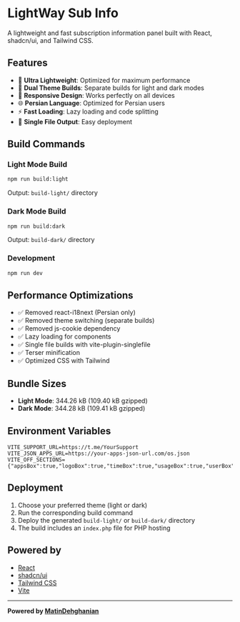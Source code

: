 # LightWay Sub Info

A lightweight and fast subscription information panel built with React, shadcn/ui, and Tailwind CSS.

## Features

- 🚀 **Ultra Lightweight**: Optimized for maximum performance
- 🎨 **Dual Theme Builds**: Separate builds for light and dark modes
- 📱 **Responsive Design**: Works perfectly on all devices
- 🌐 **Persian Language**: Optimized for Persian users
- ⚡ **Fast Loading**: Lazy loading and code splitting
- 🎯 **Single File Output**: Easy deployment

## Build Commands

### Light Mode Build
```bash
npm run build:light
```
Output: `build-light/` directory

### Dark Mode Build
```bash
npm run build:dark
```
Output: `build-dark/` directory

### Development
```bash
npm run dev
```

## Performance Optimizations

- ✅ Removed react-i18next (Persian only)
- ✅ Removed theme switching (separate builds)
- ✅ Removed js-cookie dependency
- ✅ Lazy loading for components
- ✅ Single file builds with vite-plugin-singlefile
- ✅ Terser minification
- ✅ Optimized CSS with Tailwind

## Bundle Sizes

- **Light Mode**: 344.26 kB (109.40 kB gzipped)
- **Dark Mode**: 344.28 kB (109.41 kB gzipped)

## Environment Variables

```env
VITE_SUPPORT_URL=https://t.me/YourSupport
VITE_JSON_APPS_URL=https://your-apps-json-url.com/os.json
VITE_OFF_SECTIONS={"appsBox":true,"logoBox":true,"timeBox":true,"usageBox":true,"userBox":true,"supportBox":true,"configs":true}
```

## Deployment

1. Choose your preferred theme (light or dark)
2. Run the corresponding build command
3. Deploy the generated `build-light/` or `build-dark/` directory
4. The build includes an `index.php` file for PHP hosting

## Powered by

- [React](https://reactjs.org/)
- [shadcn/ui](https://ui.shadcn.com/)
- [Tailwind CSS](https://tailwindcss.com/)
- [Vite](https://vitejs.dev/)

---

**Powered by [MatinDehghanian](https://github.com/MatinDehghanian)**
